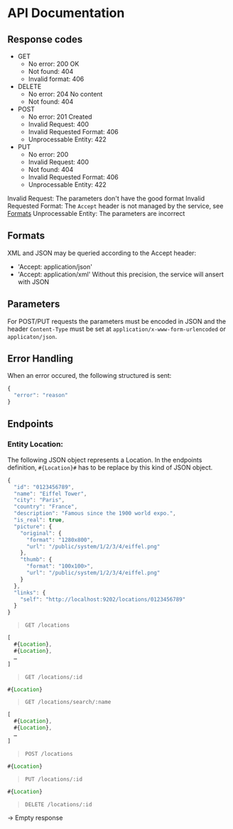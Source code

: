 API Documentation
=================

Response codes
--------------

* GET
  * No error: 200 OK
  * Not found: 404
  * Invalid format: 406
* DELETE
  * No error: 204 No content
  * Not found: 404
* POST
  * No error: 201 Created
  * Invalid Request: 400
  * Invalid Requested Format: 406
  * Unprocessable Entity: 422
* PUT
  * No error: 200
  * Invalid Request: 400
  * Not found: 404
  * Invalid Requested Format: 406
  * Unprocessable Entity: 422
   
Invalid Request: The parameters don't have the good format
Invalid Requested Format: The `Accept` header is not managed by the service, see [Formats](.)
Unprocessable Entity: The parameters are incorrect

Formats
-------

XML and JSON may be queried according to the Accept header:
* 'Accept: application/json'
* 'Accept: application/xml'
Without this precision, the service will ansert with JSON

Parameters
----------

For POST/PUT requests the parameters must be encoded in JSON
and the header `Content-Type` must be set at
`application/x-www-form-urlencoded` or `applicaton/json`.

Error Handling
--------------

When an error occured, the following structured is sent:
```js
{
  "error": "reason"
}
```

Endpoints
----------

### Entity Location:

The following JSON object represents a Location. In the endpoints
definition, `#{Location}#` has to be replace by this kind of JSON
object.

```js
{
  "id": "0123456789",
  "name": "Eiffel Tower",
  "city": "Paris",
  "country": "France",
  "description": "Famous since the 1900 world expo.",
  "is_real": true,
  "picture": {
    "original": {
      "format": "1280x800",
      "url": "/public/system/1/2/3/4/eiffel.png"
    },
    "thumb": {
      "format": "100x100>",
      "url": "/public/system/1/2/3/4/eiffel.png"
    }
  },
  "links": {
    "self": "http://localhost:9202/locations/0123456789"
  }
}
```

> `GET /locations`

```js
[
  #{Location},
  #{Location},
  …
]
```

> `GET /locations/:id`

```js
#{Location}
```

> `GET /locations/search/:name`

```js
[
  #{Location},
  #{Location},
  …
]
```

> `POST /locations`

```js
#{Location}
```

> `PUT /locations/:id`

```js
#{Location}
```

> `DELETE /locations/:id`

→ Empty response
